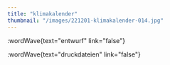 ```yaml
---
title: "klimakalender"
thumbnail: "/images/221201-klimakalender-014.jpg"
---
```


:wordWave{text="entwurf" link="false"}

:wordWave{text="druckdateien" link="false"}
